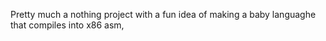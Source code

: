 Pretty much a nothing project with a fun idea of making a baby languaghe that compiles into x86 asm, 
